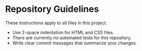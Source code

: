 # Repository Guidelines

These instructions apply to all files in this project.

- Use 2-space indentation for HTML and CSS files.
- There are currently no automated tests for this repository.
- Write clear commit messages that summarize your changes.
